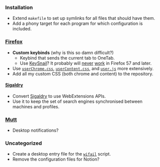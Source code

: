 ### Installation
*   Extend `makefile` to set up symlinks for all files that should have them.
*   Add a phony target for each program for which configuration is included.

### [Firefox][]
*   **Custom keybinds** (why is this so damn difficult?)
    *   Keybind that sends the current tab to OneTab.
    *   Use [KeySnail](https://github.com/mooz/keysnail)?  It probably will
        [never][keysnail-issue-220] [work][keysnail-issue-222] in Firefox 57 and later.
*   Use [`userChrome.css`][], [`userContent.css`][], and [`user.js`][] more extensively.
*   Add all my custom CSS (both chrome and content) to the repository.

[Firefox]: /home/mozilla/firefox/ctontcrf.default/
[KeySnail]: https://github.com/mooz/keysnail
[keysnail-issue-220]: https://github.com/mooz/keysnail/issues/220
[keysnail-issue-222]: https://github.com/mooz/keysnail/issues/222
[`userChrome.css`]: /home/mozilla/firefox/ctontcrf.default/chrome/userChrome.css
[`userContent.css`]: /home/mozilla/firefox/ctontcrf.default/chrome/userContent.css
[`user.js`]: /home/mozilla/firefox/ctontcrf.default/user.js

#### [Sigaldry][]
*   Convert [Sigaldry][] to use WebExtensions APIs.
*   Use it to keep the set of search engines synchronised between machines and profiles.

[Sigaldry]: /misc/sigaldry

### [Mutt][]
*   Desktop notifications?

[Mutt]: /home/mutt/

### Uncategorized
*   Create a desktop entry file for the [`wifail`](/home/bin/wifail) script.
*   Remove the configuration files for Notion?

<!-- vim: set tw=90 sts=-1 sw=4 et: -->
